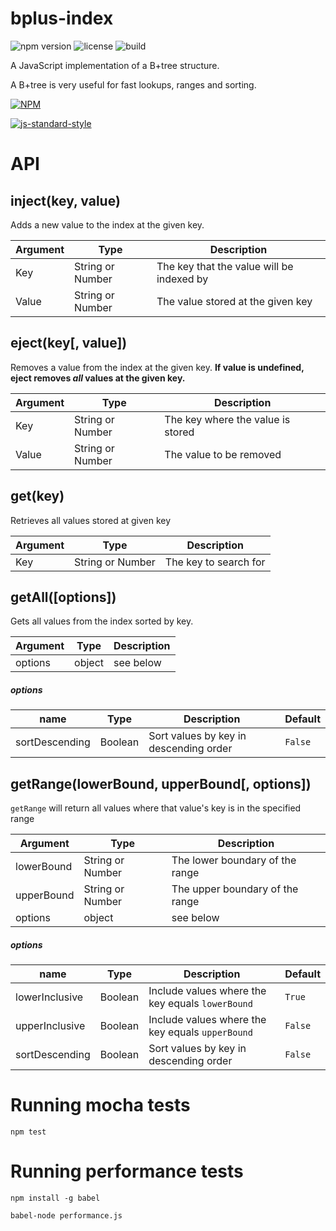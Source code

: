 # bplus-index

![npm version](https://img.shields.io/npm/v/bplus-index.svg)
![license](https://img.shields.io/dub/l/vibe-d.svg)
![build](https://travis-ci.org/internalfx/bplus-index.svg?branch=master)

A JavaScript implementation of a B+tree structure.

A B+tree is very useful for fast lookups, ranges and sorting.

[![NPM](https://nodei.co/npm/bplus-index.png?downloads=true&downloadRank=true&stars=true)](https://nodei.co/npm/bplus-index/)

[![js-standard-style](https://cdn.rawgit.com/feross/standard/master/badge.svg)](https://github.com/feross/standard)

# API

## inject(key, value)

Adds a new value to the index at the given key.

| Argument | Type | Description |
| --- | --- | --- |
| Key | String or Number | The key that the value will be indexed by |
| Value | String or Number | The value stored at the given key |

## eject(key[, value])

Removes a value from the index at the given key. **If value is undefined, eject removes *all* values at the given key.**

| Argument | Type | Description |
| --- | --- | --- |
| Key | String or Number | The key where the value is stored |
| Value | String or Number | The value to be removed |

## get(key)

Retrieves all values stored at given key

| Argument | Type | Description |
| --- | --- | --- |
| Key | String or Number | The key to search for |

## getAll([options])

Gets all values from the index sorted by key.

| Argument | Type | Description |
| --- | --- | --- |
| options | object | see below |

##### options

| name | Type | Description | Default |
| --- | --- | --- | --- |
| sortDescending | Boolean | Sort values by key in descending order | `False` |


## getRange(lowerBound, upperBound[, options])

`getRange` will return all values where that value's key is in the specified range

| Argument | Type | Description |
| --- | --- | --- |
| lowerBound | String or Number | The lower boundary of the range |
| upperBound | String or Number | The upper boundary of the range |
| options | object | see below |

##### options

| name | Type | Description | Default |
| --- | --- | --- | --- |
| lowerInclusive | Boolean | Include values where the key equals `lowerBound` | `True` |
| upperInclusive | Boolean | Include values where the key equals `upperBound` | `False` |
| sortDescending | Boolean | Sort values by key in descending order | `False` |

# Running mocha tests

`npm test`

# Running performance tests

`npm install -g babel`

`babel-node performance.js`
